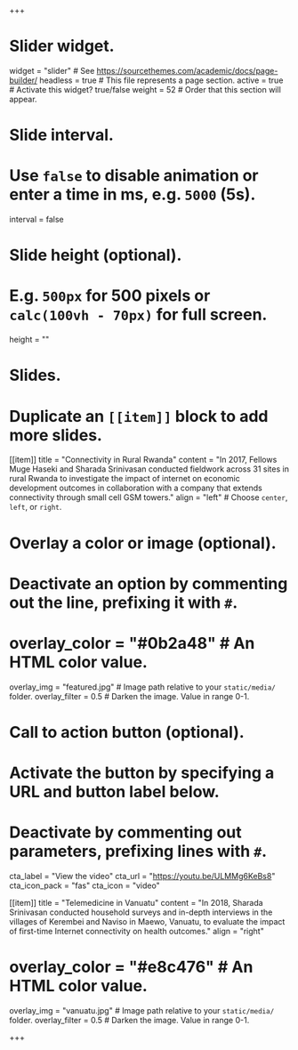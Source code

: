 +++
# Slider widget.
widget = "slider"  # See https://sourcethemes.com/academic/docs/page-builder/
headless = true  # This file represents a page section.
active = true  # Activate this widget? true/false
weight = 52 # Order that this section will appear.

# Slide interval.
# Use `false` to disable animation or enter a time in ms, e.g. `5000` (5s).
interval = false

# Slide height (optional).
# E.g. `500px` for 500 pixels or `calc(100vh - 70px)` for full screen.
height = ""

# Slides.
# Duplicate an `[[item]]` block to add more slides.
[[item]]
  title = "Connectivity in Rural Rwanda"
  content = "In 2017, Fellows Muge Haseki and Sharada Srinivasan conducted fieldwork across 31 sites in rural Rwanda to investigate the impact of internet on economic development outcomes in collaboration with a company that extends connectivity through small cell GSM towers."
  align = "left"  # Choose `center`, `left`, or `right`.

  # Overlay a color or image (optional).
  #   Deactivate an option by commenting out the line, prefixing it with `#`.
  # overlay_color = "#0b2a48"  # An HTML color value.
  overlay_img = "featured.jpg"  # Image path relative to your `static/media/` folder.
  overlay_filter = 0.5  # Darken the image. Value in range 0-1.

  # Call to action button (optional).
  #   Activate the button by specifying a URL and button label below.
  #   Deactivate by commenting out parameters, prefixing lines with `#`.
  cta_label = "View the video"
  cta_url = "https://youtu.be/ULMMg6KeBs8"
  cta_icon_pack = "fas"
  cta_icon = "video"

[[item]]
  title = "Telemedicine in Vanuatu"
  content = "In 2018, Sharada Srinivasan conducted household surveys and in-depth interviews in the villages of Kerembei and Naviso in Maewo, Vanuatu, to evaluate the impact of first-time Internet connectivity on health outcomes."
  align = "right"

  # overlay_color = "#e8c476"  # An HTML color value.
  overlay_img = "vanuatu.jpg"  # Image path relative to your `static/media/` folder.
  overlay_filter = 0.5  # Darken the image. Value in range 0-1.
  



+++
